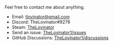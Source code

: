 Feel free to contact me about anything.
* Email: [tlovinator@gmail.com](mailto:tlovinator@gmail.com)
* Discord: TheLovinator#9276
* Steam: [TheLovinator](https://steamcommunity.com/id/TheLovinator/)
* Send an issue: [TheLovinator1/issues](https://github.com/TheLovinator1/TheLovinator1/issues)
* GitHub Discussions: [TheLovinator1/discussions](https://github.com/TheLovinator1/TheLovinator1/discussions)
